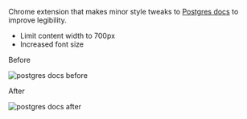 Chrome extension that makes minor style tweaks to [Postgres docs](http://www.postgresql.org/docs/9.4/static/intro-whatis.html) to improve legibility.

* Limit content width to 700px
* Increased font size

Before

![postgres docs before](https://cldup.com/TkRumoRzwy.png)

After

![postgres docs after](https://cldup.com/5oAC3mY0pr.png)
